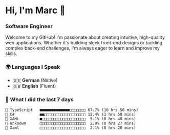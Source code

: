 # Hi, I'm Marc 👋 
### Software Engineer

Welcome to my GitHub! I'm passionate about creating intuitive, high-quality web applications. Whether it's building sleek front-end designs or tackling complex back-end challenges, I'm always eager to learn and improve my skills.  

### 🌍 Languages I Speak  
- 🇩🇪 **German** (Native)  
- 🇬🇧 **English** (Fluent)

### 🤯 What I did the last 7 days

```
🔷 TypeScript   ■■■■■■■■■■■■■□□□□□□□ 67.7% (10 hrs 50 mins)
🔷 C#           ■■□□□□□□□□□□□□□□□□□□ 12.4% (1 hrs 58 mins)
📄 XAML         ■□□□□□□□□□□□□□□□□□□□  5.1% (0 hrs 48 mins)
📄 unknown      □□□□□□□□□□□□□□□□□□□□  2.9% (0 hrs 27 mins)
📄 Xaml         □□□□□□□□□□□□□□□□□□□□  2.1% (0 hrs 20 mins)
```